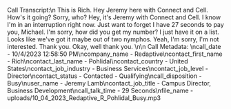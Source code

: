 Call Transcript:\n This is Rich. Hey Jeremy here with Connect and Cell. How's it going? Sorry, who? Hey, it's Jeremy with Connect and Cell. I know I'm in an interruption right now. Just want to forget I have 27 seconds to pay you, Michael. I'm sorry, how did you get my number? I just have it on a list. Looks like we've got it maybe out of two nymphos. Yeah, I'm sorry, I'm not interested. Thank you. Okay, well thank you. \n\n Call Metadata: \ncall_date - 10/4/2023 12:58:50 PM\ncompany_name - Redaptive\ncontact_first_name - Rich\ncontact_last_name - Pohlidal\ncontact_country - United States\ncontact_job_industry - Business Services\ncontact_job_level - Director\ncontact_status - Contacted - Qualifying\ncall_disposition - Busy\nuser_name - Jeremy Lamb\ncontact_job_title - Campus Director, Business Development\ncall_talk_time - 29 Seconds\nfile_name - uploads/10_04_2023_Redaptive_R_Pohlidal_Busy.mp3
